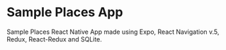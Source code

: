 # Sample Places App
Sample Places React Native App made using Expo, React Navigation v.5, Redux, React-Redux and SQLite.
